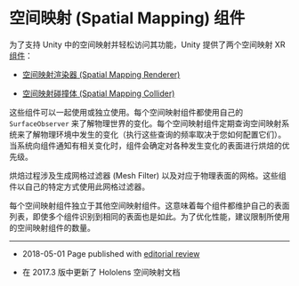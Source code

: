 # 空间映射 (Spatial Mapping) 组件

为了支持 Unity 中的空间映射并轻松访问其功能，Unity 提供了两个空间映射 XR [组件](UsingComponents.html)：

* [空间映射渲染器 (Spatial Mapping Renderer)](#SpatialMappingRenderer)

* [空间映射碰撞体 (Spatial Mapping Collider)](#SpatialMappingCollider)

这些组件可以一起使用或独立使用。每个空间映射组件都使用自己的 `SurfaceObserver` 来了解物理世界的变化。每个空间映射组件定期查询空间映射系统来了解物理环境中发生的变化（执行这些查询的频率取决于您如何配置它们）。当系统向组件通知有相关变化时，组件会确定对各种发生变化的表面进行烘焙的优先级。

烘焙过程涉及生成网格过滤器 (Mesh Filter) 以及对应于物理表面的网格。这些组件以自己的特定方式使用此网格过滤器。

每个空间映射组件独立于其他空间映射组件。这意味着每个组件都维护自己的表面列表，即使多个组件识别到相同的表面也是如此。为了优化性能，建议限制所使用的空间映射组件的数量。

---

* <span class="page-edit">2018-05-01 Page published with [editorial review](DocumentationEditorialReview.html)
</span>

* <span class="page-history">在 2017.3 版中更新了 Hololens 空间映射文档</span>
